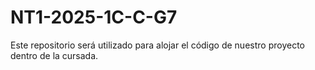 # NT1-2025-1C-C-G7
Este repositorio será utilizado para alojar el código de nuestro proyecto dentro de la cursada.

